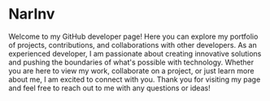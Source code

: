 # NarInv
Welcome to my GitHub developer page! Here you can explore my portfolio of projects, contributions, and collaborations with other developers. As an experienced developer, I am passionate about creating innovative solutions and pushing the boundaries of what's possible with technology. Whether you are here to view my work, collaborate on a project, or just learn more about me, I am excited to connect with you. Thank you for visiting my page and feel free to reach out to me with any questions or ideas!
